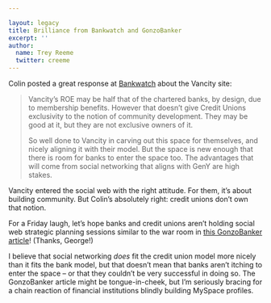```yaml
---

layout: legacy
title: Brilliance from Bankwatch and GonzoBanker
excerpt: ''
author:
  name: Trey Reeme
  twitter: creeme
---
```


<p>Colin posted a great response at <a href="http://bankwatch.wordpress.com/2006/08/10/vancity-responds-to-criticism/">Bankwatch</a> about the Vancity site:</p>


<blockquote><p>Vancity&#8217;s <span class="caps">ROE</span> may be half that of the chartered banks, by design, due to membership benefits.  However that doesn&#8217;t give Credit Unions exclusivity to the notion of community development.  They may be good at it, but they are not exclusive owners of it.</p><p>So well done to Vancity in carving out this space for themselves, and nicely aligning it with their model.  But the space is new enough that there is room for banks to enter the space too.  The advantages that will come from social networking that aligns with GenY are high stakes. </p></blockquote>

<p>Vancity entered the social web with the right attitude.  For them, it&#8217;s about building community.  But Colin&#8217;s absolutely right: credit unions don&#8217;t own that notion.</p>


<p>For a Friday laugh, let&#8217;s hope banks and credit unions aren&#8217;t holding social web strategic planning sessions similar to the war room in <a href="http://www.gonzobanker.com/article.aspx?Article=295">this GonzoBanker article</a>!  (Thanks, George!)</p>


<p>I believe that social networking <em>does</em> fit the credit union model more nicely than it fits the bank model, but that doesn&#8217;t mean that banks aren&#8217;t itching to enter the space &#8211; or that they couldn&#8217;t be very successful in doing so.  The GonzoBanker article might be tongue-in-cheek, but I&#8217;m seriously bracing for a chain reaction of financial institutions blindly building MySpace profiles.</p>